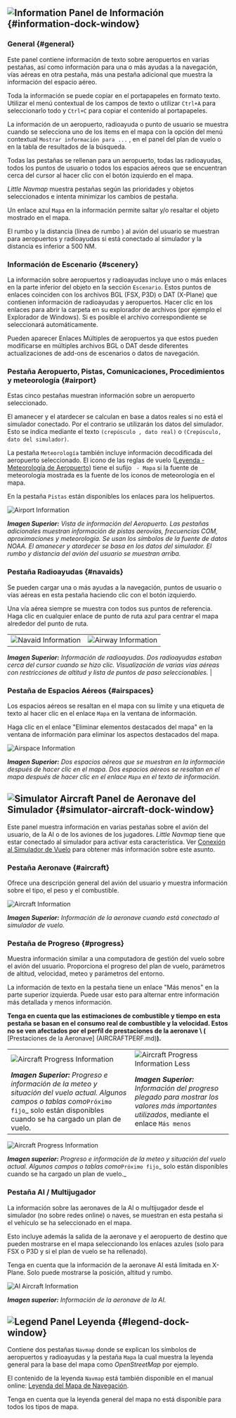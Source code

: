 ## ![Information](../images/icons/infodock.png "Information") Panel de Información {#information-dock-window}

### General {#general}

Este panel contiene información de texto sobre aeropuertos en varias pestañas, así como información para una o más ayudas a la navegación, vías aéreas en otra pestaña, más una pestaña adicional que muestra la información del espacio aéreo.

Toda la información se puede copiar en el portapapeles en formato texto. Utilizar el menú contextual de los campos de texto o utilizar `Ctrl+A` para seleccionarlo todo y `Ctrl+C` para copiar el contenido al portapapeles.

La información de un aeropuerto, radioayuda o punto de usuario se muestra cuando se selecciona uno de los items en el mapa con la opción del menú contextual `Mostrar información para ...` , en el panel del plan de vuelo o en la tabla de resultados de la búsqueda.

Todas las pestañas se rellenan para un aeropuerto, todas las radioayudas, todos los puntos de usuario o todos los espacios aéreos que se encuentran cerca del cursor al hacer clic con el botón izquierdo en el mapa.

_Little Navmap_ muestra pestañas según las prioridades y objetos seleccionados e intenta minimizar los cambios de pestaña. 

Un enlace azul `Mapa` en la información permite saltar y/o resaltar el objeto mostrado en el mapa.

El rumbo y la distancia \(línea de rumbo \) al avión del usuario se muestran para aeropuertos y radioayudas si está conectado al simulador y la distancia es inferior a 500 NM.

### Información de Escenario {#scenery}

La información sobre aeropuertos y radioayudas incluye uno o más enlaces en la parte inferior del objeto en la sección `Escenario`. Estos puntos de enlaces coinciden con los archivos BGL (FSX, P3D) o DAT (X-Plane) que contienen información de radioayudas y aeropuertos. Hacer clic en los enlaces para abrir la carpeta en su explorador de archivos \(por ejemplo el Explorador de Windows\). Si es posible el archivo correspondiente se seleccionará automáticamente.

Pueden aparecer Enlaces Múltiples de aeropuertos ya que estos pueden modificarse en múltiples archivos BGL o DAT desde diferentes actualizaciones de add-ons de escenarios o datos de navegación.

### Pestaña Aeropuerto, Pistas, Comunicaciones, Procedimientos y meteorología {#airport}

Estas cinco pestañas muestran información sobre un aeropuerto seleccionado.

El amanecer y el atardecer se calculan en base a datos reales si no está el simulador conectado. Por el contrario se utilizarán los datos del simulador. Esto se indica mediante el texto `(crepúsculo , dato real)` o `(Crepúsculo, dato del simulador)`.

La pestaña `Meteorología` también incluye información decodificada del aeropuerto seleccionado. El icono de las reglas de vuelo \([Leyenda - Meteorología de Aeropuerto](LEGEND.md#airport-weather)\) tiene el sufijo ` - Mapa` si la fuente de meteorología mostrada es la fuente de los iconos de meteorología en el mapa.

En la pestaña `Pistas` están disponibles los enlaces para los helipuertos.

![Airport Information](../images/infoairport.jpg "Airport Information")

_**Imagen Superior:** Vista de información del Aeropuerto. Las pestañas adicionales muestran información de pistas aerovías, frecuencias COM, aproximaciones y meteorología. Se usan los símbolos de la fuente de datos NOAA. El amanecer y atardecer se basa en los datos del simulador. El rumbo y distancia del avión del usuario se muestran arriba._

### Pestaña Radioayudas {#navaids}

Se pueden cargar una o más ayudas a la navegación, puntos de usuario o vías aéreas en esta pestaña haciendo clic con el botón izquierdo.

Una vía aérea siempre se muestra con todos sus puntos de referencia. Haga clic en cualquier enlace de punto de ruta azul para centrar el mapa alrededor del punto de ruta.

| | |
| -- | -- |
| ![Navaid Information](../images/infonavaid.jpg "Navaid Information") | ![Airway Information](../images/infoairway.jpg "Airway Information") |

_**Imagen Superior:** Información de radioayudas. Dos radioayudas estaban cerca del cursor cuando se hizo clic. Visualización de varias vías aéreas con restricciones de altitud y lista de puntos de paso seleccionables._ |

### Pestaña de Espacios Aéreos {#airspaces}

Los espacios aéreos se resaltan en el mapa con su límite y una etiqueta de texto al hacer clic en el enlace `Mapa` en la ventana de información.

Haga clic en el enlace "Eliminar elementos destacados del mapa" en la ventana de información para eliminar los aspectos destacados del mapa.

![Airspace Information](../images/infoairspace.jpg "Airspace Information")

_**Imagen Superior:** Dos espacios aéreos que se muestran en la información después de hacer clic en el mapa. Dos espacios aéreos se resaltan en el mapa después de hacer clic en el enlace _`Mapa`_ en el texto de información._

## ![Simulator Aircraft](../images/icons/aircraftdock.png "Simulator Aircraft") Panel de Aeronave del Simulador {#simulator-aircraft-dock-window}

Este panel muestra información en varias pestañas sobre el avión del usuario, de la AI o de los aviones de los jugadores.
_Little Navmap_ tiene que estar conectado al simulador para activar esta característica.
Ver [Conexión al Simulador de Vuelo](CONNECT.md#connecting-to-a-flight-simulator) para obtener más información sobre este asunto.

### Pestaña Aeronave {#aircraft}

Ofrece una descripción general del avión del usuario y muestra información sobre el tipo, el peso y el combustible.

![Aircraft Information](../images/infoac.jpg "Aircraft Information")

_**Imagen Superior:** Información de la aeronave cuando está conectado al simulador de vuelo._

### Pestaña de Progreso {#progress}

Muestra información similar a una computadora de gestión del vuelo sobre el avión del usuario. Proporciona el progreso del plan de vuelo,
parámetros de altitud, velocidad, meteo y parámetros del entorno.

La información de texto en la pestaña tiene un enlace "Más menos" en la parte superior izquierda. Puede usar esto para alternar entre información más detallada y menos información.

**Tenga en cuenta que las estimaciones de combustible y tiempo en esta pestaña se basan en el consumo real de combustible y la velocidad. Estos no se ven afectados por el perfíl de prestaciones de la aeronave \ (** [Prestaciones de la Aeronave] (AIRCRAFTPERF.md)**\).**

| | |
| -- | -- |
| ![Aircraft Progress Information](../images/infoacprogress.jpg "Aircraft Progress's Information") | ![Aircraft Progress Information Less](../images/infoacprogressless.jpg "Aircraft Progress's Information Less") |
| _**Imagen Superior:** Progreso e información de la meteo y situación del vuelo actual. Algunos campos o tablas como_`Próximo fijo`_ solo están disponibles cuando se ha cargado un plan de vuelo. | _**Imagen Superior:** Información del progreso plegado para mostrar los valores más importantes utilizados_, mediante el enlace `Más menos` |

![Aircraft Progress Information](../images/infoacprogress.jpg "Aircraft Progress's Information")

_**Imagen superior:** Progreso e información de la meteo y situación del vuelo actual. Algunos campos o tablas como_`Próximo fijo`_ solo están disponibles cuando se ha cargado un plan de vuelo._

### Pestaña AI / Multijugador

La información sobre las aeronaves de la AI o multijugador desde el simulador \(no sobre redes online\) o naves, se muestran en esta pestaña si el vehículo se ha seleccionado en el mapa.

Esto incluye además la salida de la aeronave y el aeropuerto de destino que pueden mostrarse en el mapa seleccionando los enlaces azules \(solo para FSX o P3D y si el plan de vuelo se ha rellenado\).

Tenga en cuenta que la información de la aeronave AI está limitada en X-Plane. Solo puede mostrarse la posición, altitud y rumbo.

![AI Aircraft Information](../images/infoacai.jpg "AI Aircraft Information")

_**Imagen superior:** Información de la aeronave de la AI._

## ![Legend](../images/icons/legenddock.png "Legend") Panel Leyenda {#legend-dock-window}

Contiene dos pestañas `Navmap` donde se explican los símbolos de aeropuertos y radioayudas y la pestaña `Mapa` la cual muestra la leyenda general para la base del mapa como _OpenStreetMap_ por ejemplo.

El contenido de la leyenda `Navmap` está también disponible en el manual online: [Leyenda del Mapa de Navegación](LEGEND.md).

Tenga en cuenta que la leyenda general del mapa no está disponible para todos los tipos de mapa.

